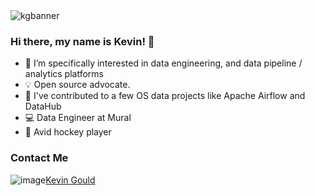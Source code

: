 <img src="https://github.com/khgould/khgould/assets/39738698/86965168-c8da-4c21-95a2-2b3438b77c89" alt="kgbanner">

### Hi there, my name is Kevin! 👋

- 🔭 I’m specifically interested in data engineering, and data pipeline / analytics platforms
- 💡 Open source advocate.
- 🔎 I've contributed to a few OS data projects like Apache Airflow and DataHub
- 💻 Data Engineer at Mural
- :ice_hockey: Avid hockey player

### Contact Me
![image](https://img.shields.io/badge/LinkedIn-0077B5?style=for-the-badge&logo=linkedin&logoColor=white)[Kevin Gould](https://linkedin.com/in/kevin-gould1)
